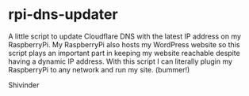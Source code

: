 # rpi-dns-updater

A little script to update Cloudflare DNS with the latest IP address on my RaspberryPi.
My RaspberryPi also hosts my WordPress website so this script plays an important part in keeping my website reachable despite having a dynamic IP address.
With this script I can literally plugin my RaspberryPi to any network and run my site. (bummer!)

Shivinder
